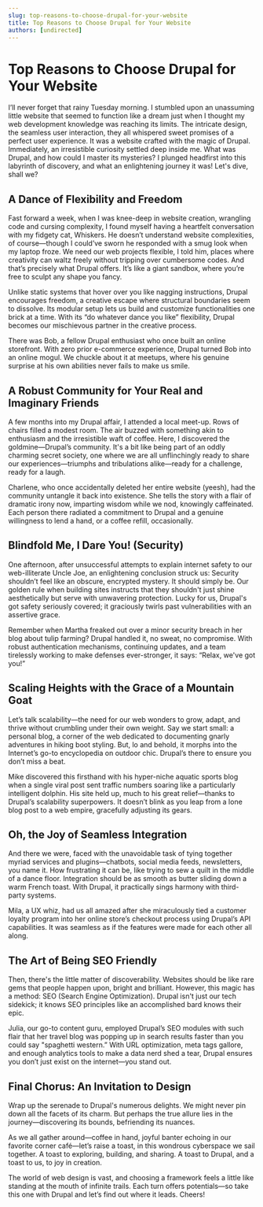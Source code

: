 ```yaml
---
slug: top-reasons-to-choose-drupal-for-your-website
title: Top Reasons to Choose Drupal for Your Website
authors: [undirected]
---
```



# Top Reasons to Choose Drupal for Your Website

I’ll never forget that rainy Tuesday morning. I stumbled upon an unassuming little website that seemed to function like a dream just when I thought my web development knowledge was reaching its limits. The intricate design, the seamless user interaction, they all whispered sweet promises of a perfect user experience. It was a website crafted with the magic of Drupal. Immediately, an irresistible curiosity settled deep inside me. What was Drupal, and how could I master its mysteries? I plunged headfirst into this labyrinth of discovery, and what an enlightening journey it was! Let's dive, shall we?

## A Dance of Flexibility and Freedom

Fast forward a week, when I was knee-deep in website creation, wrangling code and cursing complexity, I found myself having a heartfelt conversation with my fidgety cat, Whiskers. He doesn’t understand website complexities, of course—though I could’ve sworn he responded with a smug look when my laptop froze. We need our web projects flexible, I told him, places where creativity can waltz freely without tripping over cumbersome codes. And that’s precisely what Drupal offers. It’s like a giant sandbox, where you’re free to sculpt any shape you fancy.

Unlike static systems that hover over you like nagging instructions, Drupal encourages freedom, a creative escape where structural boundaries seem to dissolve. Its modular setup lets us build and customize functionalities one brick at a time. With its “do whatever dance you like” flexibility, Drupal becomes our mischievous partner in the creative process.

There was Bob, a fellow Drupal enthusiast who once built an online storefront. With zero prior e-commerce experience, Drupal turned Bob into an online mogul. We chuckle about it at meetups, where his genuine surprise at his own abilities never fails to make us smile.

## A Robust Community for Your Real and Imaginary Friends

A few months into my Drupal affair, I attended a local meet-up. Rows of chairs filled a modest room. The air buzzed with something akin to enthusiasm and the irresistible waft of coffee. Here, I discovered the goldmine—Drupal’s community. It's a bit like being part of an oddly charming secret society, one where we are all unflinchingly ready to share our experiences—triumphs and tribulations alike—ready for a challenge, ready for a laugh.

Charlene, who once accidentally deleted her entire website (yeesh), had the community untangle it back into existence. She tells the story with a flair of dramatic irony now, imparting wisdom while we nod, knowingly caffeinated. Each person there radiated a commitment to Drupal and a genuine willingness to lend a hand, or a coffee refill, occasionally.

## Blindfold Me, I Dare You! (Security)

One afternoon, after unsuccessful attempts to explain internet safety to our web-illiterate Uncle Joe, an enlightening conclusion struck us: Security shouldn’t feel like an obscure, encrypted mystery. It should simply be. Our golden rule when building sites instructs that they shouldn't just shine aesthetically but serve with unwavering protection. Lucky for us, Drupal's got safety seriously covered; it graciously twirls past vulnerabilities with an assertive grace.

Remember when Martha freaked out over a minor security breach in her blog about tulip farming? Drupal handled it, no sweat, no compromise. With robust authentication mechanisms, continuing updates, and a team tirelessly working to make defenses ever-stronger, it says: “Relax, we've got you!”

## Scaling Heights with the Grace of a Mountain Goat

Let’s talk scalability—the need for our web wonders to grow, adapt, and thrive without crumbling under their own weight. Say we start small: a personal blog, a corner of the web dedicated to documenting gnarly adventures in hiking boot styling. But, lo and behold, it morphs into the Internet’s go-to encyclopedia on outdoor chic. Drupal’s there to ensure you don’t miss a beat.

Mike discovered this firsthand with his hyper-niche aquatic sports blog when a single viral post sent traffic numbers soaring like a particularly intelligent dolphin. His site held up, much to his great relief—thanks to Drupal’s scalability superpowers. It doesn’t blink as you leap from a lone blog post to a web empire, gracefully adjusting its gears.

## Oh, the Joy of Seamless Integration

And there we were, faced with the unavoidable task of tying together myriad services and plugins—chatbots, social media feeds, newsletters, you name it. How frustrating it can be, like trying to sew a quilt in the middle of a dance floor. Integration should be as smooth as butter sliding down a warm French toast. With Drupal, it practically sings harmony with third-party systems.

Mila, a UX whiz, had us all amazed after she miraculously tied a customer loyalty program into her online store’s checkout process using Drupal’s API capabilities. It was seamless as if the features were made for each other all along.

## The Art of Being SEO Friendly

Then, there's the little matter of discoverability. Websites should be like rare gems that people happen upon, bright and brilliant. However, this magic has a method: SEO (Search Engine Optimization). Drupal isn't just our tech sidekick; it knows SEO principles like an accomplished bard knows their epic. 

Julia, our go-to content guru, employed Drupal’s SEO modules with such flair that her travel blog was popping up in search results faster than you could say "spaghetti western.” With URL optimization, meta tags gallore, and enough analytics tools to make a data nerd shed a tear, Drupal ensures you don’t just exist on the internet—you stand out.

## Final Chorus: An Invitation to Design

Wrap up the serenade to Drupal's numerous delights. We might never pin down all the facets of its charm. But perhaps the true allure lies in the journey—discovering its bounds, befriending its nuances.

As we all gather around—coffee in hand, joyful banter echoing in our favorite corner café—let’s raise a toast, in this wondrous cyberspace we sail together. A toast to exploring, building, and sharing. A toast to Drupal, and a toast to us, to joy in creation.

The world of web design is vast, and choosing a framework feels a little like standing at the mouth of infinite trails. Each turn offers potentials—so take this one with Drupal and let’s find out where it leads. Cheers!
